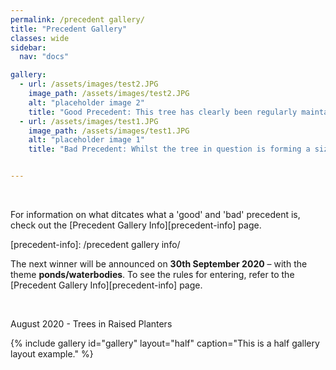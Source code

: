```yaml
---
permalink: /precedent gallery/
title: "Precedent Gallery"
classes: wide
sidebar:
  nav: "docs"

gallery:
  - url: /assets/images/test2.JPG
    image_path: /assets/images/test2.JPG
    alt: "placeholder image 2"
    title: "Good Precedent: This tree has clearly been regularly maintained to control its size and is a good example of how regular maintenance and species selection has allowed for healthy tree growth (and no visual hard landscape damage) despite the confined dimensions of the planter, and proximity to buildings. <br>"
  - url: /assets/images/test1.JPG
    image_path: /assets/images/test1.JPG
    alt: "placeholder image 1"
    title: "Bad Precedent: Whilst the tree in question is forming a sizable green structural element within the street landscape, it is clear there is not enough space for the roots. When considering existing trees within newly designed landscapes, make sure to consider their proximity to hard surfaces and structures. By giving trees (proposed and existing) the space they need and not restricting them to confined spaces damage to hard landscape elements is less likely. <br>"


---
```


<BR>

For information on what ditcates what a 'good' and 'bad' precedent is, check out the [Precedent Gallery Info][precedent-info] page.

[precedent-info]: /precedent gallery info/



The next winner will be announced on **30th September 2020** – with the theme **ponds/waterbodies**. To see the rules for entering, refer to the [Precedent Gallery Info][precedent-info] page.

<BR>
  
August 2020 - Trees in Raised Planters

{% include gallery id="gallery" layout="half" caption="This is a half gallery layout example." %}

